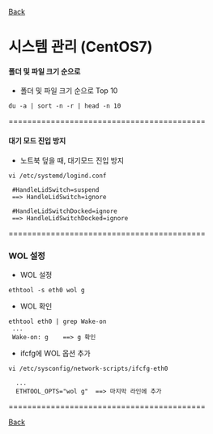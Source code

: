 [Back](https://github.com/songagi/study-linux/blob/master/README.md)

# 시스템 관리 (CentOS7)

#### 폴더 및 파일 크기 순으로

  * 폴더 및 파일 크기 순으로 Top 10
```
du -a | sort -n -r | head -n 10
```

==========================================

#### 대기 모드 진입 방지

  * 노트북 덮을 때, 대기모드 진입 방지
```
vi /etc/systemd/logind.conf

 #HandleLidSwitch=suspend  
 ==> HandleLidSwitch=ignore

 #HandleLidSwitchDocked=ignore
 ==> HandleLidSwitchDocked=ignore
```

==========================================

### WOL 설정

  * WOL 설정
```
ethtool -s eth0 wol g
```

  * WOL 확인
```
ethtool eth0 | grep Wake-on
 ...
 Wake-on: g    ==> g 확인
```

  * ifcfg에 WOL 옵션 추가
```
vi /etc/sysconfig/network-scripts/ifcfg-eth0
  
  ...
  ETHTOOL_OPTS="wol g"  ==> 마지막 라인에 추가
```

==========================================

[Back](https://github.com/songagi/study-linux/blob/master/README.md)
